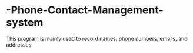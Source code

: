 # -Phone-Contact-Management-system
This program is mainly used to record names, phone numbers, emails, and addresses.

